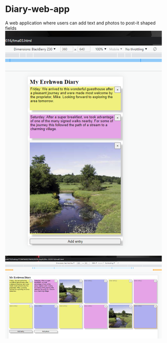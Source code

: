# Diary-web-app
A web application where users can add text and photos to post-it shaped fields
![mobile view](https://raw.githubusercontent.com/chriscarnold/Diary-web-app/main/Picture1.png)
![desktop view](https://raw.githubusercontent.com/chriscarnold/Diary-web-app/main/Picture2.png)
